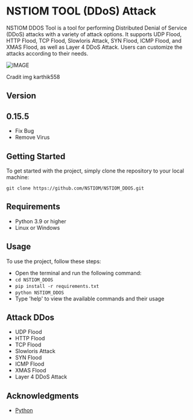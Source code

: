 # NSTIOM TOOL (DDoS) Attack
NSTIOM DDOS Tool is a tool for performing Distributed Denial of Service (DDoS) attacks with a variety of attack options. It supports UDP Flood, HTTP Flood, TCP Flood, Slowloris Attack, SYN Flood, ICMP Flood, and XMAS Flood, as well as Layer 4 DDoS Attack. Users can customize the attacks according to their needs.

![IMAGE](https://raw.githubusercontent.com/karthik558/ddos-attack/main/assets/banner.png)

Cradit img karthik558


## Version
## 0.15.5
- Fix Bug
- Remove Virus

## Getting Started

To get started with the project, simply clone the repository to your local machine:

```
git clone https://github.com/NSTIOM/NSTIOM_DDOS.git
```

## Requirements

- Python 3.9 or higher
- Linux or Windows

## Usage

To use the project, follow these steps:

- Open the terminal and run the following command:
- `cd NSTIOM_DDOS`
- `pip install -r requirements.txt`
- `python NSTIOM_DDOS`
- Type 'help' to view the available commands and their usage

## Attack DDos
- UDP Flood
- HTTP Flood
- TCP Flood
- Slowloris Attack
- SYN Flood
- ICMP Flood
- XMAS Flood
- Layer 4 DDoS Attack

## Acknowledgments

- [Python](https://www.python.org/)
